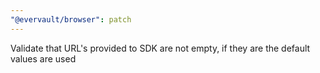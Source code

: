 ```yaml
---
"@evervault/browser": patch
---
```


Validate that URL's provided to SDK are not empty, if they are the default values are used
